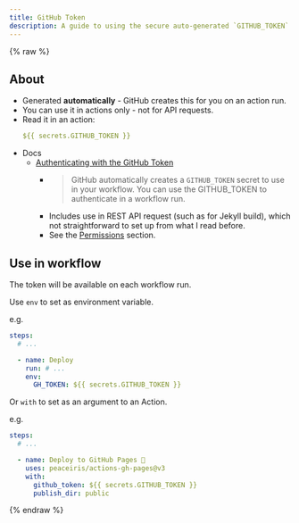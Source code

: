```yaml
---
title: GitHub Token
description: A guide to using the secure auto-generated `GITHUB_TOKEN` token in workflows
---
```


{% raw %}

## About

- Generated **automatically** - GitHub creates this for you on an action run.
- You can use it in actions only - not for API requests.
- Read it in an action:
     ```yaml
     ${{ secrets.GITHUB_TOKEN }}
     ```
- Docs
    - [Authenticating with the GitHub Token](https://docs.github.com/en/actions/reference/authentication-in-a-workflow)
        - > GitHub automatically creates a `GITHUB_TOKEN` secret to use in your workflow. You can use the GITHUB_TOKEN to authenticate in a workflow run.
        - Includes use in REST API request (such as for Jekyll build), which not straightforward to set up from what I read before.
        - See the [Permissions](https://docs.github.com/en/actions/reference/authentication-in-a-workflow#permissions-for-the-github_token) section.


## Use in workflow 

The token will be available on each workflow run.

Use `env` to set as environment variable.

e.g.

```yaml
steps:
  # ...

  - name: Deploy
    run: # ...
    env:
      GH_TOKEN: ${{ secrets.GITHUB_TOKEN }}
```

Or `with` to set as an argument to an Action. 

e.g. 

```yaml
steps:
  # ...

  - name: Deploy to GitHub Pages 🚀
    uses: peaceiris/actions-gh-pages@v3
    with:
      github_token: ${{ secrets.GITHUB_TOKEN }}
      publish_dir: public
```

{% endraw %}
